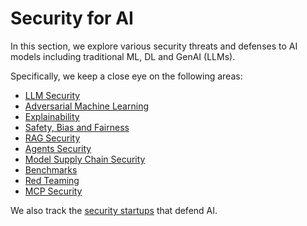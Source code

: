 # Security for AI
In this section, we explore various security threats and defenses to AI models including traditional ML, DL and GenAI (LLMs).

Specifically, we keep a close eye on the following areas:
* [LLM Security](https://github.com/nabeelxy/ai-security-guide/tree/main/security_for_ai/llm_security)
* [Adversarial Machine Learning](https://github.com/nabeelxy/ai-security-guide/tree/main/security_for_ai/adversarial_machine_learning)
* [Explainability](https://github.com/nabeelxy/ai-security-guide/tree/main/security_for_ai/explainability)
* [Safety, Bias and Fairness](https://github.com/nabeelxy/ai-security-guide/tree/main/security_for_ai/safety_bias_fairness)
* [RAG Security](https://github.com/nabeelxy/ai-security-guide/tree/main/security_for_ai/rag_security)
* [Agents Security](https://github.com/nabeelxy/ai-security-guide/tree/main/security_for_ai/agents_security)
* [Model Supply Chain Security](https://github.com/nabeelxy/ai-security-guide/tree/main/security_for_ai/model_supply_chain_security)
* [Benchmarks](https://github.com/nabeelxy/ai-security-guide/tree/main/security_for_ai/benchmarks)
* [Red Teaming](https://github.com/nabeelxy/ai-security-guide/tree/main/security_for_ai/red_teaming)
* [MCP Security](https://github.com/nabeelxy/ai-security-guide/tree/main/security_for_ai/mcp_security)

We also track the [security startups](https://github.com/nabeelxy/ai-security-guide/tree/main/security_for_ai/startups) that defend AI.
